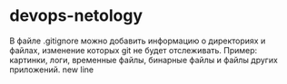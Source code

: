 # devops-netology

В файле .gitignore можно добавить информацию о директориях и файлах, изменение которых git не будет отслеживать. Пример: картинки, логи, временные файлы, бинарные файлы и файлы других приложений.
new line
